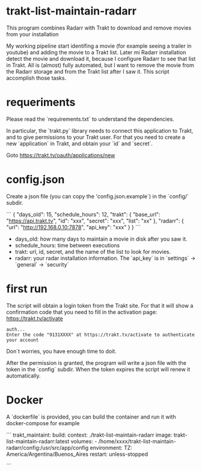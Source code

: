 # trakt-list-maintain-radarr

This program combines Radarr with Trakt to download and remove movies from your installation

My working pipeline start identifing a movie (for example seeing a trailer in youtube) and adding the movie to a Trakt list. Later mi Radarr installation detect the movie and download it, because I configure Radarr to see that list in Trakt. All is (almost) fully automated, but I want to remove the movie
from the Radarr storage and from the Trakt list after I saw it. This script accomplish those tasks.

# requeriments

Please read the ´requirements.txt´ to understand the dependencies.

In particular, the ´trakt.py´ library needs to connect this application to Trakt, and to give permissions to your Trakt user. For that you need to create a new ´application´ in Trakt, and obtain your ´id´ and ´secret´.

Goto https://trakt.tv/oauth/applications/new

# config.json

Create a json file (you can copy the 'config.json.example´) in the ´config/´ subdir.

´´´
{
    "days_old": 15,
    "schedule_hours": 12,
    "trakt": {
        "base_url": "https://api.trakt.tv",
        "id": "xxx",
        "secret": "xxx",
        "list": "xx"
    },
    "radarr": {
        "url": "http://192.168.0.10:7878", 
        "api_key": "xxx"
    }
}
´´´
* days_old: how many days to maintain a movie in disk after you saw it.
* schedule_hours: time between executions
* trakt: url, id, secret, and the name of the list to look for movies.
* radarr: your radar installation information. The ´api_key´ is in ´settings´ -> ´general´ -> ´security´

# first run

The script will obtain a login token from the Trakt site. For that it will show a confirmation code that you need to fill in the activation page: https://trakt.tv/activate
    
    auth...
    Enter the code "9131XXXX" at https://trakt.tv/activate to authenticate your account

Don´t worries, you have enough time to doit.

After the permission is granted, the program will write a json file with the token in the ´config´ subdir. When the token expires the script will renew it automatically.

# Docker

A ´dockerfile´ is provided, you can build the container and run it with docker-compose for example

´´´
  trakt_maintaint:
    build:
      context: ./trakt-list-maintain-radarr
    image: trakt-list-maintain-radarr:latest
    volumes:
     - /home/xxxx/trakt-list-maintain-radarr/config:/usr/src/app/config
    environment:
      TZ: America/Argentina/Buenos_Aires
    restart: unless-stopped

´´´